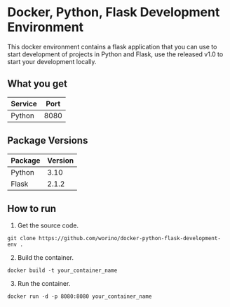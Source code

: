 # Docker, Python, Flask Development Environment
This docker environment contains a flask application that you can use to start development of projects in Python and Flask, use the released v1.0 to start your development locally.

## What you get

| Service  | Port |
| --- | --- |
| Python | 8080 |

## Package Versions

| Package  | Version |
| --- | --- |
| Python | 3.10 |
| Flask | 2.1.2 |

## How to run
1. Get the source code.
```
git clone https://github.com/worino/docker-python-flask-development-env .
```

2. Build the container.
```
docker build -t your_container_name
```

3. Run the container.
```
docker run -d -p 8080:8080 your_container_name
```

